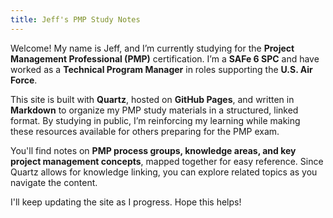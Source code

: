 ```yaml
---
title: Jeff's PMP Study Notes
---
```


Welcome! My name is Jeff, and I’m currently studying for the **Project Management Professional (PMP)** certification. I’m a **SAFe 6 SPC** and have worked as a **Technical Program Manager** in roles supporting the **U.S. Air Force**.  

This site is built with **Quartz**, hosted on **GitHub Pages**, and written in **Markdown** to organize my PMP study materials in a structured, linked format. By studying in public, I’m reinforcing my learning while making these resources available for others preparing for the PMP exam.  

You'll find notes on **PMP process groups, knowledge areas, and key project management concepts**, mapped together for easy reference. Since Quartz allows for knowledge linking, you can explore related topics as you navigate the content.  

I'll keep updating the site as I progress. Hope this helps!
